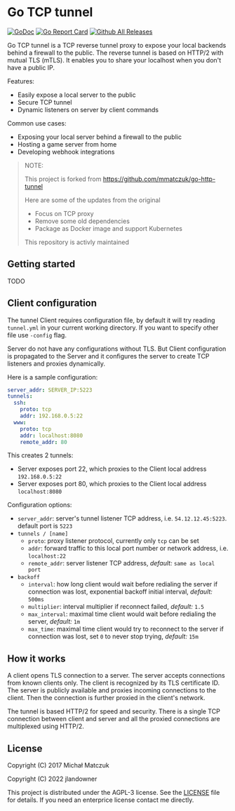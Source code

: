 # Go TCP tunnel
[![GoDoc](http://img.shields.io/badge/go-documentation-blue.svg)](https://pkg.go.dev/github.com/jlandowner/go-tcp-tunnel) [![Go Report Card](https://goreportcard.com/badge/github.com/jlandowner/go-tcp-tunnel)](https://goreportcard.com/report/github.com/jlandowner/go-tcp-tunnel) [![Github All Releases](https://img.shields.io/github/downloads/jlandowner/go-tcp-tunnel/total.svg)](https://github.com/jlandowner/go-tcp-tunnel/releases)

Go TCP tunnel is a TCP reverse tunnel proxy to expose your local backends behind a firewall to the public.
The reverse tunnel is based on HTTP/2 with mutual TLS (mTLS). It enables you to share your localhost when you don't have a public IP.

Features:

* Easily expose a local server to the public
* Secure TCP tunnel
* Dynamic listeners on server by client commands

Common use cases:

* Exposing your local server behind a firewall to the public
* Hosting a game server from home
* Developing webhook integrations

> NOTE:
> 
> This project is forked from https://github.com/mmatczuk/go-http-tunnel
> 
> Here are some of the updates from the original
> * Focus on TCP proxy
> * Remove some old dependencies
> * Package as Docker image and support Kubernetes
>
> This repository is activly maintained 


## Getting started

TODO

## Client configuration

The tunnel Client requires configuration file, by default it will try reading `tunnel.yml` in your current working directory. If you want to specify other file use `-config` flag.

Server do not have any configurations without TLS.
But Client configuration is propagated to the Server and it configures the server to create TCP listeners and proxies dynamically.

Here is a sample configuration:

```yaml
server_addr: SERVER_IP:5223
tunnels:
  ssh:
    proto: tcp
    addr: 192.168.0.5:22
  www:
    proto: tcp
    addr: localhost:8080
    remote_addr: 80
```

This creates 2 tunnels:

* Server exposes port 22, which proxies to the Client local address `192.168.0.5:22`
* Server exposes port 80, which proxies to the Client local address `localhost:8080`

Configuration options:

* `server_addr`: server's tunnel listener TCP address, i.e. `54.12.12.45:5223`. default port is `5223`
* `tunnels / [name]`
    * `proto`: proxy listener protocol, currently only `tcp` can be set
    * `addr`: forward traffic to this local port number or network address, i.e. `localhost:22`
    * `remote_addr`: server listener TCP address, *default:* `same as local port`
* `backoff`
    * `interval`: how long client would wait before redialing the server if connection was lost, exponential backoff initial interval, *default:* `500ms`
    * `multiplier`: interval multiplier if reconnect failed, *default:* `1.5`
    * `max_interval`: maximal time client would wait before redialing the server, *default:* `1m`
    * `max_time`: maximal time client would try to reconnect to the server if connection was lost, set `0` to never stop trying, *default:* `15m`

## How it works

A client opens TLS connection to a server. The server accepts connections from known clients only. The client is recognized by its TLS certificate ID. The server is publicly available and proxies incoming connections to the client. Then the connection is further proxied in the client's network.

The tunnel is based HTTP/2 for speed and security. There is a single TCP connection between client and server and all the proxied connections are multiplexed using HTTP/2.

## License

Copyright (C) 2017 Michał Matczuk

Copyright (C) 2022 jlandowner

This project is distributed under the AGPL-3 license. See the [LICENSE](https://github.com/jlandowner/go-tcp-tunnel/blob/master/LICENSE) file for details. If you need an enterprice license contact me directly.
